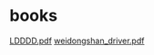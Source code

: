 # books
[LDDDD.pdf](http://apot1624.github.io/books/LDDDD.pdf)
[weidongshan_driver.pdf](http://apot1624.github.io/books/weidongshan_driver.pdf)
